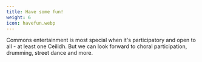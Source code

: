 ```yaml
---
title: Have some fun!
weight: 6
icon: havefun.webp
---
```


Commons entertainment is most special when it's participatory and open to all - at least one Ceilidh. But we can look forward to choral participation, drumming, street dance and more.